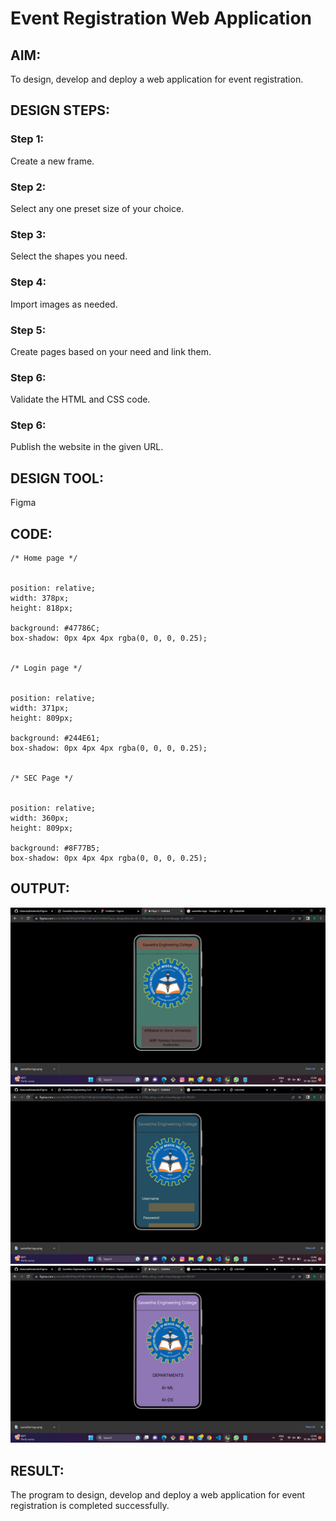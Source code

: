# Event Registration Web Application

## AIM:
To design, develop and deploy a web application for event registration.

## DESIGN STEPS:

### Step 1:
Create a new frame.

### Step 2:
Select any one preset size of your choice.

### Step 3:
Select the shapes you need.

### Step 4:
Import images as needed.

### Step 5:
Create pages based on your need and link them.

### Step 6:

Validate the HTML and CSS code.

### Step 6:

Publish the website in the given URL.

## DESIGN TOOL:
Figma

## CODE:
```
/* Home page */


position: relative;
width: 378px;
height: 818px;

background: #47786C;
box-shadow: 0px 4px 4px rgba(0, 0, 0, 0.25);


/* Login page */


position: relative;
width: 371px;
height: 809px;

background: #244E61;
box-shadow: 0px 4px 4px rgba(0, 0, 0, 0.25);


/* SEC Page */


position: relative;
width: 360px;
height: 809px;

background: #8F77B5;
box-shadow: 0px 4px 4px rgba(0, 0, 0, 0.25);
```

## OUTPUT:
![output](./out1.png)
![output](./out2.png)
![output](./out3.png)

## RESULT:
The program to design, develop and deploy a web application for event registration is completed successfully.